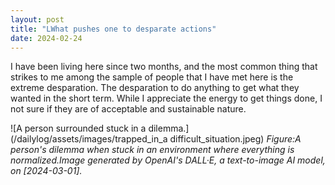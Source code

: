 ```yaml
---
layout: post
title: "LWhat pushes one to desparate actions"
date: 2024-02-24
---
```


I have been living here since two months, and the most common thing that strikes to me among the sample of people that I have met here is the extreme desparation. The desparation to do anything to get what they wanted in the short term. While I appreciate the energy to get things done, I not sure if they are of acceptable and sustainable nature.

![A person surrounded stuck in a dilemma.](/dailylog/assets/images/trapped_in_a difficult_situation.jpeg)
*Figure:A person's dilemma when stuck in an environment where everything is normalized.Image generated by OpenAI's DALL·E, a text-to-image AI model, on [2024-03-01].*
